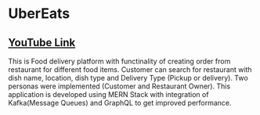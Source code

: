 # UberEats

## [YouTube Link](https://www.youtube.com/watch?v=vONplcQzHvc&ab_channel=AkashRupapara)

This is Food delivery platform with functinality of creating order from restaurant for different food items. Customer can search for restaurant with dish name, location, dish type and Delivery Type (Pickup or delivery). Two personas were implemented (Customer and Restaurant Owner).
This application is developed using MERN Stack with integration of Kafka(Message Queues) and GraphQL to get improved performance.
